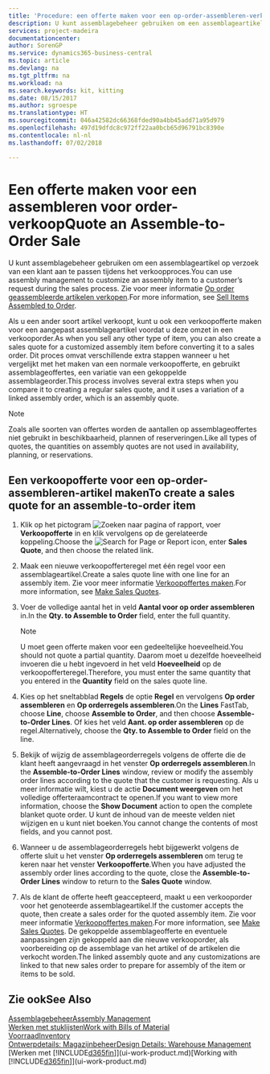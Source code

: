 ```yaml
---
title: 'Procedure: een offerte maken voor een op-order-assembleren-verkoop | Microsoft Docs'
description: U kunt assemblagebeheer gebruiken om een assemblageartikel op verzoek van een klant aan te passen tijdens het verkoopproces.
services: project-madeira
documentationcenter: 
author: SorenGP
ms.service: dynamics365-business-central
ms.topic: article
ms.devlang: na
ms.tgt_pltfrm: na
ms.workload: na
ms.search.keywords: kit, kitting
ms.date: 08/15/2017
ms.author: sgroespe
ms.translationtype: HT
ms.sourcegitcommit: 046a42582dc66368fded90a4bb45add71a95d979
ms.openlocfilehash: 497d19dfdc8c972ff22aa0bcb65d96791bc8390e
ms.contentlocale: nl-nl
ms.lasthandoff: 07/02/2018

---
```

# <a name="quote-an-assemble-to-order-sale"></a><span data-ttu-id="e0959-103">Een offerte maken voor een assembleren voor order-verkoop</span><span class="sxs-lookup"><span data-stu-id="e0959-103">Quote an Assemble-to-Order Sale</span></span>
<span data-ttu-id="e0959-104">U kunt assemblagebeheer gebruiken om een assemblageartikel op verzoek van een klant aan te passen tijdens het verkoopproces.</span><span class="sxs-lookup"><span data-stu-id="e0959-104">You can use assembly management to customize an assembly item to a customer’s request during the sales process.</span></span> <span data-ttu-id="e0959-105">Zie voor meer informatie [Op order geassembleerde artikelen verkopen](assembly-how-to-sell-items-assembled-to-order.md).</span><span class="sxs-lookup"><span data-stu-id="e0959-105">For more information, see [Sell Items Assembled to Order](assembly-how-to-sell-items-assembled-to-order.md).</span></span>  

<span data-ttu-id="e0959-106">Als u een ander soort artikel verkoopt, kunt u ook een verkoopofferte maken voor een aangepast assemblageartikel voordat u deze omzet in een verkooporder.</span><span class="sxs-lookup"><span data-stu-id="e0959-106">As when you sell any other type of item, you can also create a sales quote for a customized assembly item before converting it to a sales order.</span></span> <span data-ttu-id="e0959-107">Dit proces omvat verschillende extra stappen wanneer u het vergelijkt met het maken van een normale verkoopofferte, en gebruikt assemblageoffertes, een variatie van een gekoppelde assemblageorder.</span><span class="sxs-lookup"><span data-stu-id="e0959-107">This process involves several extra steps when you compare it to creating a regular sales quote, and it uses a variation of a linked assembly order, which is an assembly quote.</span></span>

> [!NOTE]  
>  <span data-ttu-id="e0959-108">Zoals alle soorten van offertes worden de aantallen op assemblageoffertes niet gebruikt in beschikbaarheid, plannen of reserveringen.</span><span class="sxs-lookup"><span data-stu-id="e0959-108">Like all types of quotes, the quantities on assembly quotes are not used in availability, planning, or reservations.</span></span>  

## <a name="to-create-a-sales-quote-for-an-assemble-to-order-item"></a><span data-ttu-id="e0959-109">Een verkoopofferte voor een op-order-assembleren-artikel maken</span><span class="sxs-lookup"><span data-stu-id="e0959-109">To create a sales quote for an assemble-to-order item</span></span>  
1.  <span data-ttu-id="e0959-110">Klik op het pictogram ![Zoeken naar pagina of rapport](media/ui-search/search_small.png "pictogram Zoeken naar pagina of rapport"), voer **Verkoopofferte** in en klik vervolgens op de gerelateerde koppeling.</span><span class="sxs-lookup"><span data-stu-id="e0959-110">Choose the ![Search for Page or Report](media/ui-search/search_small.png "Search for Page or Report icon") icon, enter **Sales Quote**, and then choose the related link.</span></span>  
2.  <span data-ttu-id="e0959-111">Maak een nieuwe verkoopofferteregel met één regel voor een assemblageartikel.</span><span class="sxs-lookup"><span data-stu-id="e0959-111">Create a sales quote line with one line for an assembly item.</span></span> <span data-ttu-id="e0959-112">Zie voor meer informatie [Verkoopoffertes maken](sales-how-make-offers.md).</span><span class="sxs-lookup"><span data-stu-id="e0959-112">For more information, see [Make Sales Quotes](sales-how-make-offers.md).</span></span>  
3.  <span data-ttu-id="e0959-113">Voer de volledige aantal het in veld **Aantal voor op order assembleren** in.</span><span class="sxs-lookup"><span data-stu-id="e0959-113">In the **Qty. to Assemble to Order** field, enter the full quantity.</span></span>

    > [!NOTE]  
    >  <span data-ttu-id="e0959-114">U moet geen offerte maken voor een gedeeltelijke hoeveelheid.</span><span class="sxs-lookup"><span data-stu-id="e0959-114">You should not quote a partial quantity.</span></span> <span data-ttu-id="e0959-115">Daarom moet u dezelfde hoeveelheid invoeren die u hebt ingevoerd in het veld **Hoeveelheid** op de verkoopofferteregel.</span><span class="sxs-lookup"><span data-stu-id="e0959-115">Therefore, you must enter the same quantity that you entered in the **Quantity** field on the sales quote line.</span></span>  

4.  <span data-ttu-id="e0959-116">Kies op het sneltabblad **Regels** de optie **Regel** en vervolgens **Op order assembleren** en **Op orderregels assembleren**.</span><span class="sxs-lookup"><span data-stu-id="e0959-116">On the **Lines** FastTab, choose **Line**, choose **Assemble to Order**, and then choose **Assemble-to-Order Lines**.</span></span> <span data-ttu-id="e0959-117">Of kies het veld **Aant. op order assembleren** op de regel.</span><span class="sxs-lookup"><span data-stu-id="e0959-117">Alternatively, choose the **Qty. to Assemble to Order** field on the line.</span></span>  
5.  <span data-ttu-id="e0959-118">Bekijk of wijzig de assemblageorderregels volgens de offerte die de klant heeft aangevraagd in het venster **Op orderregels assembleren**.</span><span class="sxs-lookup"><span data-stu-id="e0959-118">In the **Assemble-to-Order Lines** window, review or modify the assembly order lines according to the quote that the customer is requesting.</span></span> <span data-ttu-id="e0959-119">Als u meer informatie wilt, kiest u de actie **Document weergeven** om het volledige offerteraamcontract te openen.</span><span class="sxs-lookup"><span data-stu-id="e0959-119">If you want to view more information, choose the **Show Document** action to open the complete blanket quote order.</span></span> <span data-ttu-id="e0959-120">U kunt de inhoud van de meeste velden niet wijzigen en u kunt niet boeken.</span><span class="sxs-lookup"><span data-stu-id="e0959-120">You cannot change the contents of most fields, and you cannot post.</span></span>  
6.  <span data-ttu-id="e0959-121">Wanneer u de assemblageorderregels hebt bijgewerkt volgens de offerte sluit u het venster **Op orderregels assembleren** om terug te keren naar het venster **Verkoopofferte**.</span><span class="sxs-lookup"><span data-stu-id="e0959-121">When you have adjusted the assembly order lines according to the quote, close the **Assemble-to-Order Lines** window to return to the **Sales Quote** window.</span></span>  
7.  <span data-ttu-id="e0959-122">Als de klant de offerte heeft geaccepteerd, maakt u een verkooporder voor het genoteerde assemblageartikel.</span><span class="sxs-lookup"><span data-stu-id="e0959-122">If the customer accepts the quote, then create a sales order for the quoted assembly item.</span></span> <span data-ttu-id="e0959-123">Zie voor meer informatie [Verkoopoffertes maken](sales-how-make-offers.md).</span><span class="sxs-lookup"><span data-stu-id="e0959-123">For more information, see [Make Sales Quotes](sales-how-make-offers.md).</span></span> <span data-ttu-id="e0959-124">De gekoppelde assemblageofferte en eventuele aanpassingen zijn gekoppeld aan die nieuwe verkooporder, als voorbereiding op de assemblage van het artikel of de artikelen die verkocht worden.</span><span class="sxs-lookup"><span data-stu-id="e0959-124">The linked assembly quote and any customizations are linked to that new sales order to prepare for assembly of the item or items to be sold.</span></span>  

## <a name="see-also"></a><span data-ttu-id="e0959-125">Zie ook</span><span class="sxs-lookup"><span data-stu-id="e0959-125">See Also</span></span>  
[<span data-ttu-id="e0959-126">Assemblagebeheer</span><span class="sxs-lookup"><span data-stu-id="e0959-126">Assembly Management</span></span>](assembly-assemble-items.md)  
[<span data-ttu-id="e0959-127">Werken met stuklijsten</span><span class="sxs-lookup"><span data-stu-id="e0959-127">Work with Bills of Material</span></span>](inventory-how-work-BOMs.md)  
[<span data-ttu-id="e0959-128">Voorraad</span><span class="sxs-lookup"><span data-stu-id="e0959-128">Inventory</span></span>](inventory-manage-inventory.md)  
[<span data-ttu-id="e0959-129">Ontwerpdetails: Magazijnbeheer</span><span class="sxs-lookup"><span data-stu-id="e0959-129">Design Details: Warehouse Management</span></span>](design-details-warehouse-management.md)  
<span data-ttu-id="e0959-130">[Werken met [!INCLUDE[d365fin](includes/d365fin_md.md)]](ui-work-product.md)</span><span class="sxs-lookup"><span data-stu-id="e0959-130">[Working with [!INCLUDE[d365fin](includes/d365fin_md.md)]](ui-work-product.md)</span></span>

